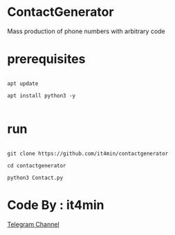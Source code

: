 # ContactGenerator

Mass production of phone numbers with arbitrary code
<br />
# prerequisites
<pre>
<code>
apt update <br />
apt install python3 -y <br />
</code></pre>


# run
<pre><code>
git clone https://github.com/it4min/contactgenerator <br />
cd contactgenerator <br />
python3 Contact.py
</code></pre>
# Code By : it4min <br />
<a href="https://t.me/LinuxArmy">Telegram Channel</a>
